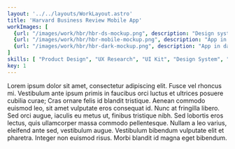 ```yaml
---
layout: '../../layouts/WorkLayout.astro'
title: 'Harvard Business Review Mobile App'
workImages: [
  {url: "/images/work/hbr/hbr-ds-mockup.png", description: "Design system components"}, 
  {url: "/images/work/hbr/hbr-mobile-mockup.png", description: "App in light mode"}, 
  {url: "/images/work/hbr/hbr-dark-mockup.png", description: "App in dark mode"}
]
skills: [ "Product Design", "UX Research", "UI Kit", "Design System", "Mobile Development", "React Native"]
key: 1
---
```


Lorem ipsum dolor sit amet, consectetur adipiscing elit. Fusce vel rhoncus mi. Vestibulum ante ipsum primis in faucibus orci luctus et ultrices posuere cubilia curae; Cras ornare felis id blandit tristique. Aenean commodo euismod leo, sit amet vulputate eros consequat id. Nunc at fringilla libero. Sed orci augue, iaculis eu metus ut, finibus tristique nibh. Sed lobortis eros lectus, quis ullamcorper massa commodo pellentesque. Nullam a leo varius, eleifend ante sed, vestibulum augue. Vestibulum bibendum vulputate elit et pharetra. Integer non euismod risus. Morbi blandit id magna eget bibendum.